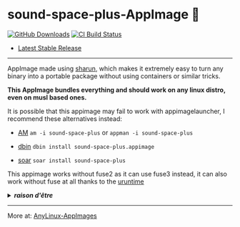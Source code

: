 # sound-space-plus-AppImage 🐧

[![GitHub Downloads](https://img.shields.io/github/downloads/pkgforge-dev/sound-space-plus-AppImage/total?logo=github&label=GitHub%20Downloads)](https://github.com/pkgforge-dev/sound-space-plus-AppImage/releases/latest)
[![CI Build Status](https://github.com//pkgforge-dev/sound-space-plus-AppImage/actions/workflows/blank.yml/badge.svg)](https://github.com/pkgforge-dev/sound-space-plus-AppImage/releases/latest)

* [Latest Stable Release](https://github.com/pkgforge-dev/sound-space-plus-AppImage/releases/latest)

---

AppImage made using [sharun](https://github.com/VHSgunzo/sharun), which makes it extremely easy to turn any binary into a portable package without using containers or similar tricks.

**This AppImage bundles everything and should work on any linux distro, even on musl based ones.**

It is possible that this appimage may fail to work with appimagelauncher, I recommend these alternatives instead: 

* [AM](https://github.com/ivan-hc/AM) `am -i sound-space-plus` or `appman -i sound-space-plus`

* [dbin](https://github.com/xplshn/dbin) `dbin install sound-space-plus.appimage`

* [soar](https://github.com/pkgforge/soar) `soar install sound-space-plus`

This appimage works without fuse2 as it can use fuse3 instead, it can also work without fuse at all thanks to the [uruntime](https://github.com/VHSgunzo/uruntime)

<details>
  <summary><b><i>raison d'être</i></b></summary>
    <img src="https://github.com/user-attachments/assets/d40067a6-37d2-4784-927c-2c7f7cc6104b" alt="Inspiration Image">
  </a>
</details>

---

More at: [AnyLinux-AppImages](https://pkgforge-dev.github.io/Anylinux-AppImages/) 
